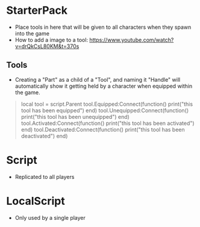 # StarterPack
- Place tools in here that will be given to all characters when they spawn into the game
- How to add a image to a tool: https://www.youtube.com/watch?v=drQkCsL80KM&t=370s

## Tools
- Creating a "Part" as a child of a "Tool", and naming it "Handle" will automatically show it getting held by a character when equipped within the game.
> local tool = script.Parent
> tool.Equipped:Connect(function()
>   print("this tool has been equipped")
> end)
> tool.Unequipped:Connect(function()
>   print("this tool has been unequipped")
> end)
> tool.Activated:Connect(function()
>   print("this tool has been activated")
> end)
> tool.Deactivated:Connect(function()
>   print("this tool has been deactivated")
> end)

# Script
- Replicated to all players

# LocalScript
- Only used by a single player
